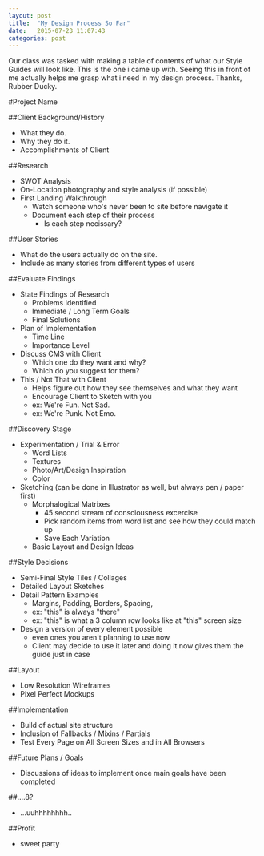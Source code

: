 ```yaml
---
layout: post
title:  "My Design Process So Far"
date:   2015-07-23 11:07:43
categories: post
---
```


Our class was tasked with making a table of contents of what our Style Guides will look like. This is the one i came up with. Seeing this in front of me actually helps me grasp what i need in my design process. Thanks, Rubber Ducky.

#Project Name

##Client Background/History

- What they do.
- Why they do it.
- Accomplishments of Client

##Research

- SWOT Analysis
- On-Location photography and style analysis (if possible)
- First Landing Walkthrough
    + Watch someone who's never been to site before navigate it
    + Document each step of their process
        * Is each step necissary?
    
##User Stories

- What do the users actually do on the site.
- Include as many stories from different types of users

##Evaluate Findings

- State Findings of Research
    + Problems Identified
    + Immediate / Long Term Goals
    + Final Solutions
- Plan of Implementation
    + Time Line
    + Importance Level
- Discuss CMS with Client
    + Which one do they want and why?
    + Which do you suggest for them?
- This / Not That with Client
    + Helps figure out how they see themselves and what they want
    + Encourage Client to Sketch with you
    + ex: We're Fun. Not Sad.
    + ex: We're Punk. Not Emo.

##Discovery Stage

- Experimentation / Trial & Error
    + Word Lists
    + Textures
    + Photo/Art/Design Inspiration
    + Color
- Sketching (can be done in Illustrator as well, but always pen / paper first)
    + Morphalogical Matrixes
        * 45 second stream of consciousness excercise
        * Pick random items from word list and see how they could match up
        * Save Each Variation
    + Basic Layout and Design Ideas

##Style Decisions

- Semi-Final Style Tiles / Collages
- Detailed Layout Sketches
- Detail Pattern Examples
    + Margins, Padding, Borders, Spacing, 
    + ex: "this" is always "there"
    + ex: "this" is what a 3 column row looks like at "this" screen size
- Design a version of every element possible
    + even ones you aren't planning to use now
    + Client may decide to use it later and doing it now gives them the guide just in case

##Layout

- Low Resolution Wireframes
- Pixel Perfect Mockups

##Implementation

- Build of actual site structure
- Inclusion of Fallbacks / Mixins / Partials
- Test Every Page on All Screen Sizes and in All Browsers

##Future Plans / Goals

- Discussions of ideas to implement once main goals have been completed

##....8?

- ...uuhhhhhhhh..

##Profit

- sweet party